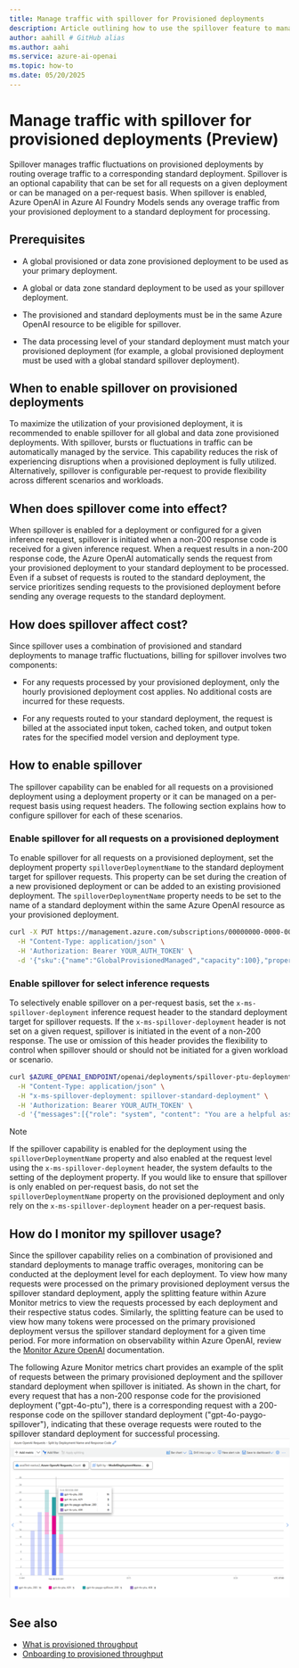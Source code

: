 ```yaml
---
title: Manage traffic with spillover for Provisioned deployments
description: Article outlining how to use the spillover feature to manage traffic bursts for Azure OpenAI in Azure AI Foundry Models provisioned deployments
author: aahill # GitHub alias
ms.author: aahi
ms.service: azure-ai-openai
ms.topic: how-to
ms.date: 05/20/2025
---
```


# Manage traffic with spillover for provisioned deployments (Preview)

Spillover manages traffic fluctuations on provisioned deployments by routing overage traffic to a corresponding standard deployment. Spillover is an optional capability that can be set for all requests on a given deployment or can be managed on a per-request basis. When spillover is enabled, Azure OpenAI in Azure AI Foundry Models sends any overage traffic from your provisioned deployment to a standard deployment for processing.

## Prerequisites
- A global provisioned or data zone provisioned deployment to be used as your primary deployment.
- A global or data zone standard deployment to be used as your spillover deployment. 

- The provisioned and standard deployments must be in the same Azure OpenAI resource to be eligible for spillover.

- The data processing level of your standard deployment must match your provisioned deployment (for example, a global provisioned deployment must be used with a global standard spillover deployment).

## When to enable spillover on provisioned deployments
To maximize the utilization of your provisioned deployment, it is recommended to enable spillover for all global and data zone provisioned deployments. With spillover, bursts or fluctuations in traffic can be automatically managed by the service. This capability reduces the risk of experiencing disruptions when a provisioned deployment is fully utilized. Alternatively, spillover is configurable per-request to provide flexibility across different scenarios and workloads.  

## When does spillover come into effect?
When spillover is enabled for a deployment or configured for a given inference request, spillover is initiated when a non-200 response code is received for a given inference request. When a request results in a non-200 response code, the Azure OpenAI automatically sends the request from your provisioned deployment to your standard deployment to be processed. Even if a subset of requests is routed to the standard deployment, the service prioritizes sending requests to the provisioned deployment before sending any overage requests to the standard deployment.

## How does spillover affect cost?
Since spillover uses a combination of provisioned and standard deployments to manage traffic fluctuations, billing for spillover involves two components:

- For any requests processed by your provisioned deployment, only the hourly provisioned deployment cost applies. No additional costs are incurred for these requests.

- For any requests routed to your standard deployment, the request is billed at the associated input token, cached token, and output token rates for the specified model version and deployment type.

## How to enable spillover
The spillover capability can be enabled for all requests on a provisioned deployment using a deployment property or it can be managed on a per-request basis using request headers. The following section explains how to configure spillover for each of these scenarios. 

### Enable spillover for all requests on a provisioned deployment
To enable spillover for all requests on a provisioned deployment, set the deployment property `spilloverDeploymentName` to the standard deployment target for spillover requests. This property can be set during the creation of a new provisioned deployment or can be added to an existing provisioned deployment. The `spilloverDeploymentName` property needs to be set to the name of a standard deployment within the same Azure OpenAI resource as your provisioned deployment. 

```Bash
curl -X PUT https://management.azure.com/subscriptions/00000000-0000-0000-0000-000000000000/resourceGroups/resource-group-temp/providers/Microsoft.CognitiveServices/accounts/docs-openai-test-001/deployments/spillover-ptu-deployment?api-version=2024-10-01 \
  -H "Content-Type: application/json" \
  -H 'Authorization: Bearer YOUR_AUTH_TOKEN' \
  -d '{"sku":{"name":"GlobalProvisionedManaged","capacity":100},"properties": {"spilloverDeploymentName": "spillover-standard-deployment", "model":{"format": "OpenAI","name": "gpt-4o-mini","version": "2024-07-18"}}}'
```
### Enable spillover for select inference requests
To selectively enable spillover on a per-request basis, set the `x-ms-spillover-deployment` inference request header to the standard deployment target for spillover requests. If the `x-ms-spillover-deployment` header is not set on a given request, spillover is initiated in the event of a non-200 response. The use or omission of this header provides the flexibility to control when spillover should or should not be initiated for a given workload or scenario.

```bash
curl $AZURE_OPENAI_ENDPOINT/openai/deployments/spillover-ptu-deployment/chat/completions?api-version=2025-02-01-preview \
  -H "Content-Type: application/json" \
  -H "x-ms-spillover-deployment: spillover-standard-deployment" \
  -H 'Authorization: Bearer YOUR_AUTH_TOKEN' \
  -d '{"messages":[{"role": "system", "content": "You are a helpful assistant."},{"role": "user", "content": "Does Azure OpenAI support customer managed keys?"},{"role": "assistant", "content": "Yes, customer managed keys are supported by Azure OpenAI."},{"role": "user", "content": "Do other Azure services support this too?"}]}'

```
> [!NOTE]
> If the spillover capability is enabled for the deployment using the `spilloverDeploymentName` property and also enabled at the request level using the `x-ms-spillover-deployment` header, the system defaults to the setting of the deployment property. If you would like to ensure that spillover is only enabled on per-request basis, do not set the `spilloverDeploymentName` property on the provisioned deployment and only rely on the `x-ms-spillover-deployment` header on a per-request basis. 

## How do I monitor my spillover usage?
Since the spillover capability relies on a combination of provisioned and standard deployments to manage traffic overages, monitoring can be conducted at the deployment level for each deployment. To view how many requests were processed on the primary provisioned deployment versus the spillover standard deployment, apply the splitting feature within Azure Monitor metrics to view the requests processed by each deployment and their respective status codes. Similarly, the splitting feature can be used to view how many tokens were processed on the primary provisioned deployment versus the spillover standard deployment for a given time period. For more information on observability within Azure OpenAI, review the [Monitor Azure OpenAI](./monitor-openai.md) documentation. 

The following Azure Monitor metrics chart provides an example of the split of requests between the primary provisioned deployment and the spillover standard deployment when spillover is initiated. As shown in the chart, for every request that has a non-200 response code for the provisioned deployment ("gpt-4o-ptu"), there is a corresponding request with a 200-response code on the spillover standard deployment ("gpt-4o-paygo-spillover"), indicating that these overage requests were routed to the spillover standard deployment for successful processing. ![Azure monitor chart showing spillover requests from a provisioned deployment to a standard deployment.](../media/monitor-spillover-usage.png)

## See also

* [What is provisioned throughput](../concepts/provisioned-throughput.md)
* [Onboarding to provisioned throughput](./provisioned-throughput-onboarding.md)